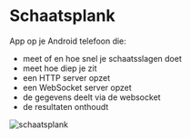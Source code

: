 # Schaatsplank

App op je Android telefoon die:
- meet of en hoe snel je schaatsslagen doet
- meet hoe diep je zit
- een HTTP server opzet
- een WebSocket server opzet
- de gegevens deelt via de websocket
- de resultaten onthoudt

![schaatsplank](https://cloud.githubusercontent.com/assets/791189/17772258/2c9ee08c-6548-11e6-9f33-4951559e4cfd.png)
